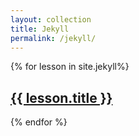 ```yaml
---
layout: collection
title: Jekyll
permalink: /jekyll/
---
```


{% for lesson in site.jekyll%}
    <h2>
        <a href="{{lesson.url}}">
            {{ lesson.title }}
        </a>
    </h2>
{% endfor %}
